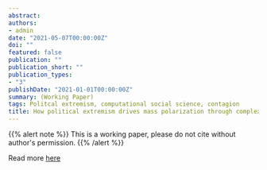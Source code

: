 ```yaml
---
abstract: 
authors:
- admin
date: "2021-05-07T00:00:00Z"
doi: ""
featured: false
publication: ""
publication_short: ""
publication_types:
- "3"
publishDate: "2021-01-01T00:00:00Z"
summary: (Working Paper)
tags: Politcal extremism, computational social science, contagion
title: How political extremism drives mass polarization through complex contagion
---
```


{{% alert note %}}
This is a working paper, please do not cite without author's permission. 
{{% /alert %}}

Read more [here](/research/political-extremists-draft.pdf)
